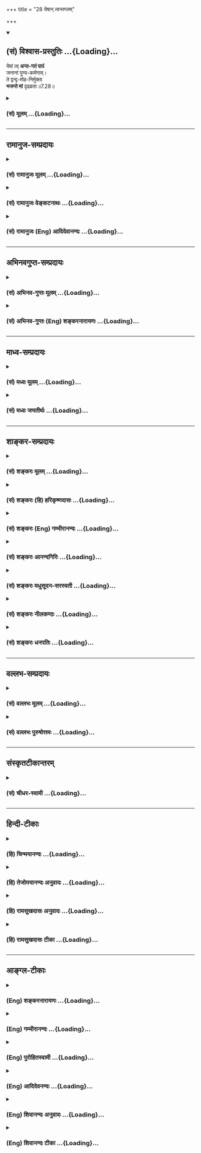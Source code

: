 +++
title = "28 येषान् त्वन्तगतम्"

+++
<div class="js_include" newlevelforh1="2" title="(सं) विश्वास-प्रस्तुतिः" unfilled url="/mahAbhAratam/vyAsaH/shlokashaH/06-bhIShma-parva/03-bhagavad-gItA-parva/saMskRtam/vishvAsa-prastutiH/07_jnAna-vijnAna-yogaH/28_yeShAn_tvantagata.md">
<details open><summary><h2>(सं) विश्वास-प्रस्तुतिः ...{Loading}...</h2></summary>

येषां त्व् **अन्त-गतं पापं**  
जनानां पुण्य-कर्मणाम्।  
ते द्वन्द्व-मोह-निर्मुक्ता  
**भजन्ते मां** दृढव्रताः॥7.28॥
</details>
</div>
<div class="js_include collapsed" newlevelforh1="3" title="(सं) मूलम्" unfilled url="/mahAbhAratam/vyAsaH/shlokashaH/06-bhIShma-parva/03-bhagavad-gItA-parva/saMskRtam/mUlam/07_jnAna-vijnAna-yogaH/28_yeShAn_tvantagata.md">
<details><summary><h3>(सं) मूलम् ...{Loading}...</h3></summary>

येषां त्वन्तगतं पापं जनानां पुण्यकर्मणाम्।  
ते द्वन्द्वमोहनिर्मुक्ता भजन्ते मां दृढव्रताः।।7.28।।
</details>
</div>


_________________
## रामानुज-सम्प्रदायः
<div class="js_include collapsed" newlevelforh1="3" title="(सं) रामानुजः मूलम्" unfilled url="/mahAbhAratam/vyAsaH/shlokashaH/06-bhIShma-parva/03-bhagavad-gItA-parva/saMskRtam/rAmAnujaH/mUlam/07_jnAna-vijnAna-yogaH/28_yeShAn_tvantagata.md">
<details><summary><h3>(सं) रामानुजः मूलम् ...{Loading}...</h3></summary>

।।7.28।। येषां तु अनेकजन्मार्जितेन उत्कृष्टपुण्यसंचयेन गुणमयं
द्वन्द्वेच्छाद्वेषहेतुभूतं मदौन्मुख्यविरोधि च अनादिकालप्रवृत्तं **पापम्
अन्तगतं** क्षीणम् **ते** पूर्वोक्तेन सुकृततारतम्येन मां शरणम् अनुप्रपद्य
गुणमयान्मोहाद् विनिर्मुक्ताः जरामरणमोक्षाय
प्रकृतिवियुक्तात्मस्वरूपदर्शनाय महते च ऐश्वर्याय मत्प्राप्त्ये च
**दृढव्रताः** दृढसंकल्पा माम् एव भजन्ते। तत्र तेषां त्रयाणां भगवन्तं
भजमानानां ज्ञातव्यविशेषान् उपादेयांश्च प्रस्तौति

</details>
</div>
<div class="js_include collapsed" newlevelforh1="3" title="(सं) रामानुजः वेङ्कटनाथः" unfilled url="/mahAbhAratam/vyAsaH/shlokashaH/06-bhIShma-parva/03-bhagavad-gItA-parva/saMskRtam/rAmAnujaH/venkaTanAthaH/07_jnAna-vijnAna-yogaH/28_yeShAn_tvantagata.md">
<details><summary><h3>(सं) रामानुजः वेङ्कटनाथः ...{Loading}...</h3></summary>

  
  
।।7.28।। यद्येवं सर्वभूतानि सम्मोहं यान्ति तर्हि भगवदुपासनं कदाचिदपि
कस्यचिदपि न स्यात् अतःचतुर्विधा भजन्ते माम् 7।16 इत्यादिनोक्तं
चानुपपन्नं स्यादित्यत्रोत्तरंयेषां त्वित्यादि। पुण्यकर्मणाम्
इत्येतत्पापनिवृत्तिहेतुपरम्। तथा च श्रुतिः धर्मेण पापमपनुदति म.ना.उ.16।1
इति। जनशब्दश्च जननवति वर्तमानत्वात् पुण्यप्रचयहेतुभूतानेकजन्मसूचनपर
इत्यभिप्रायेणोक्तम् अनेकजन्मार्जितेनोत्कृष्टपुण्यसञ्चयेनेति।
भगवज्ज्ञानप्रतिबन्धकपापनिवर्तकत्वाच्चोत्कृष्टत्वं फलितम्। गुणमयशब्देन
सुखदुःखरूपभगवत्संश्लेषविश्लेषाख्यद्वन्द्वव्यवच्छेदः। द्वन्द्वमोहविनिर्मुक्ता
मां भजन्ते इति फलद्वयदर्शनात्प्रतिबन्धकेऽपि पापे
द्वन्द्वेच्छाद्वेषहेतुभूतं मदौन्मुख्यविरोधि चेति भेदो दर्शितः।
अनेकजन्मार्जितोत्कृष्टपुण्यनाश्यत्वायोक्तंअनादिकालप्रवृत्तमिति।
उपासनारम्भे पापस्य द्वन्द्वमोहस्य च
निश्शेषविनष्टत्वाभावादन्तर्गतशब्देनाल्पावशिष्टत्वं
विवक्षितमित्यभिप्रायेणोक्तं क्षीणमिति। मामेव ये प्रपद्यन्ते 7।14चतुर्विधा
भजन्ते मां इत्यादिकं च प्रायुक्तमनन्तराभिधीयमानं चजरामरणमोक्षाय 7।29
इत्यादिकमनुसन्दधान आहपूर्वोक्तेनेति। न चात्र
द्वन्द्वमोहविनिर्मुक्तत्ववचनादैश्वर्यार्थिनां प्रसङ्गानुपपत्तिः तेषामपि
क्षुद्रतरद्वन्द्वनिरोधस्यावश्यापेक्षितत्वात्। व्रतशब्दः सङ्कल्पविशेषेषु
मुख्यः तत्सम्बन्धादेव क्रियाविशेषेषु तत्प्रयोग इत्यभिप्रायेणदृढसङ्कल्पा
इत्युक्तम्। दृढव्रतशब्देन देवतान्तरपरित्यागादिनियमोऽपि यथाप्रमाणं सूचित
इत्यभिप्रायेणमामेव भजन्त इत्युक्तम्। मां भजन्ते इत्यनेनैव
भजनाङ्गव्रतादेरपि सिद्धत्वात्मत्प्राप्तये चेत्यन्तेन दृढसङ्कल्पत्वं
स्वाभिमतफलविषयतया वा व्याख्यातम्।  
  

</details>
</div>
<div class="js_include collapsed" newlevelforh1="3" title="(सं) रामानुजः (Eng) आदिदेवानन्दः" unfilled url="/mahAbhAratam/vyAsaH/shlokashaH/06-bhIShma-parva/03-bhagavad-gItA-parva/saMskRtam/rAmAnujaH/english/AdidevAnandaH/07_jnAna-vijnAna-yogaH/28_yeShAn_tvantagata.md">
<details><summary><h3>(सं) रामानुजः (Eng) आदिदेवानन्दः ...{Loading}...</h3></summary>

7.28 However, there are some whose sins, accruing from beginningless time, which cause desire or hatred to the pairs of opposites and annual the tendency towards Me, have come to an end, i.e., have become weakened, through the accumulation of good actions in numerous births,
They resort to Me, devoid of delusion produced by the Gunas, and worship Me alone in proportion to the excellence of their Karmas previously described. In order to attain deliverance form old age and death and for aciring the supreme consummation of reaching Me, they remain steadfast in their vows. Sri Krsna enumerates what special things are to be known and what ought to be attained by these three classes of votaries of God:

</details>
</div>


_________________
## अभिनवगुप्त-सम्प्रदायः
<div class="js_include collapsed" newlevelforh1="3" title="(सं) अभिनव-गुप्तः मूलम्" unfilled url="/mahAbhAratam/vyAsaH/shlokashaH/06-bhIShma-parva/03-bhagavad-gItA-parva/saMskRtam/abhinava-guptaH/mUlam/07_jnAna-vijnAna-yogaH/28_yeShAn_tvantagata.md">
<details><summary><h3>(सं) अभिनव-गुप्तः मूलम् ...{Loading}...</h3></summary>
<div class="js_include" includetitle="false" newlevelforh1="2" unfilled="" url="/mahAbhAratam/vyAsaH/shlokashaH/06-bhIShma-parva/02-bhagavad-gItA-parva/saMskRtam/abhinava-guptaH/mUlam/07_jnAna-vijnAna-yogaH/30_sAdhibhUtAdhidaiv.md"></div>
</details>
</div>
<div class="js_include collapsed" newlevelforh1="3" title="(सं) अभिनव-गुप्तः (Eng) शङ्करनारायणः" unfilled url="/mahAbhAratam/vyAsaH/shlokashaH/06-bhIShma-parva/03-bhagavad-gItA-parva/saMskRtam/abhinava-guptaH/english/shankaranArAyaNaH/07_jnAna-vijnAna-yogaH/28_yeShAn_tvantagata.md">
<details><summary><h3>(सं) अभिनव-गुप्तः (Eng) शङ्करनारायणः ...{Loading}...</h3></summary>

7.28 See Comment under 7.30

</details>
</div>


_________________
## माध्व-सम्प्रदायः
<div class="js_include collapsed" newlevelforh1="3" title="(सं) मध्वः मूलम्" unfilled url="/mahAbhAratam/vyAsaH/shlokashaH/06-bhIShma-parva/03-bhagavad-gItA-parva/saMskRtam/madhvaH/mUlam/07_jnAna-vijnAna-yogaH/28_yeShAn_tvantagata.md">
<details><summary><h3>(सं) मध्वः मूलम् ...{Loading}...</h3></summary>

।।7.28।। विपरीताश्च केचित्सन्तीत्याह येषामिति।

</details>
</div>
<div class="js_include collapsed" newlevelforh1="3" title="(सं) मध्वः जयतीर्थः" unfilled url="/mahAbhAratam/vyAsaH/shlokashaH/06-bhIShma-parva/03-bhagavad-gItA-parva/saMskRtam/madhvaH/jayatIrthaH/07_jnAna-vijnAna-yogaH/28_yeShAn_tvantagata.md">
<details><summary><h3>(सं) मध्वः जयतीर्थः ...{Loading}...</h3></summary>

।।7.28।। चतुर्विधाः 7।16 इत्यनेन गतार्थमुत्तरं वाक्यमित्यत आह
**विपरीताश्चे**ति। त्वत्प्रपत्तेर्मायाकरणाकारणत्वात् स्वदोषाद्वा त्वां न
प्रपद्यन्त इत्यत्र कथं निर्णयः इत्यतस्तदुक्तम्। सर्वभूतानि सम्मोहं
यान्ति चेत् लुप्तो मुक्तिमार्ग इत्याशङ्क्याऽत्र द्वन्द्वमोहरहिताश्च
केचित्सन्तीत्याहेत्यर्थः।

</details>
</div>


_________________
## शाङ्कर-सम्प्रदायः
<div class="js_include collapsed" newlevelforh1="3" title="(सं) शङ्करः मूलम्" unfilled url="/mahAbhAratam/vyAsaH/shlokashaH/06-bhIShma-parva/03-bhagavad-gItA-parva/saMskRtam/shankaraH/mUlam/07_jnAna-vijnAna-yogaH/28_yeShAn_tvantagata.md">
<details><summary><h3>(सं) शङ्करः मूलम् ...{Loading}...</h3></summary>

।।7.28।। **येषां तु** पुनः **अन्तगतं** समाप्तप्रायं क्षीणं **पापं जनानां
पुण्यकर्मणां** पुण्यं कर्म येषां सत्त्वशुद्धिकारणं विद्यते ते
पुण्यकर्माणः तेषां पुण्यकर्मणाम् **ते द्वन्द्वमोहनिर्मुक्ताः** यथोक्तेन
द्वन्द्वमोहेन निर्मुक्ताः **भजन्ते मां** परमात्मानं **दृढव्रताः।** एवमेव
परमार्थतत्त्वं नान्यथा इत्येवं सर्वपरित्यागव्रतेन निश्चितविज्ञानाः
दृढव्रताः उच्यन्ते।। ते किमर्थं भजन्ते इत्युच्यते

</details>
</div>
<div class="js_include collapsed" newlevelforh1="3" title="(सं) शङ्करः (हि) हरिकृष्णदासः" unfilled url="/mahAbhAratam/vyAsaH/shlokashaH/06-bhIShma-parva/03-bhagavad-gItA-parva/saMskRtam/shankaraH/hindI/harikRShNadAsaH/07_jnAna-vijnAna-yogaH/28_yeShAn_tvantagata.md">
<details><summary><h3>(सं) शङ्करः (हि) हरिकृष्णदासः ...{Loading}...</h3></summary>

।।7.28।। तो फिर इस द्वन्द्वमोहसे छूटे हुए ऐसे कौनसे मनुष्य हैं जो आपको
शास्त्रोक्त प्रकारसे आत्मभावसे भजते हैं इस अपेक्षित अर्थको दिखानेके लिये
कहते हैं जिन पुण्यकर्मा पुरुषोंके पापोंका लगभग अन्त हो गया होता है
अर्थात् जिनके कर्म पवित्र यानी अन्तःकरणकी शुद्धिके कारण होते हैं वे
पुण्यकर्मा हैं ऐसे उपर्युक्त द्वन्द्वमोहसे मुक्त हुए वे दृढ़व्रती पुरुष
मुझ परमात्माको भजते हैं। परमार्थतत्त्व ठीक इसी प्रकार है दूसरी प्रकार
नहीं ऐसे निश्चित विज्ञानवाले पुरुष दृढ़व्रती कहे जाते हैं।

</details>
</div>
<div class="js_include collapsed" newlevelforh1="3" title="(सं) शङ्करः (Eng) गम्भीरानन्दः" unfilled url="/mahAbhAratam/vyAsaH/shlokashaH/06-bhIShma-parva/03-bhagavad-gItA-parva/saMskRtam/shankaraH/english/gambhIrAnandaH/07_jnAna-vijnAna-yogaH/28_yeShAn_tvantagata.md">
<details><summary><h3>(सं) शङ्करः (Eng) गम्भीरानन्दः ...{Loading}...</h3></summary>

7.28 Yesam jananam, those persons; tu, on the other hand;
punya-karmanam, who are of virtuous deeds, in whom exist virtuous deeds
that are the cause of purification of the mind; whose papam, sin;
antagatam, has come to an end, is almost eradicated, attenuated; te,
they; dvandva-moha-nirmuktah, being free from the delusion of duality as
described; and drdhavratah, firm in their convictions-those who \[Here
Ast. adds, 'sarva-parityaga-vratena, through the vow of relinishing
everything'.-Tr.\] have the firm knowledge that the supreme Reality is
such alone and not otherwise are called drdhavratah-; bhajante, adore;
mam, Me, the supreme Self. Why do they worship; This is being answered:

</details>
</div>
<div class="js_include collapsed" newlevelforh1="3" title="(सं) शङ्करः आनन्दगिरिः" unfilled url="/mahAbhAratam/vyAsaH/shlokashaH/06-bhIShma-parva/03-bhagavad-gItA-parva/saMskRtam/shankaraH/AnandagiriH/07_jnAna-vijnAna-yogaH/28_yeShAn_tvantagata.md">
<details><summary><h3>(सं) शङ्करः आनन्दगिरिः ...{Loading}...</h3></summary>

।।7.28।। यदि सर्वाणि भूतानि जन्मप्रतिपद्यमानानि संमूढानि सन्ति
भगवत्तत्त्वपरिज्ञानशून्यानि भगवद्भजनपराङ्मुखानि तर्हि शास्त्रानुरोधेन
भगवद्भजनमुच्यमानमधिकार्यभावादनर्थकमापद्येतेति शङ्कते **के पुनरिति।**
अनेकेषु जन्मसु सुकृतवशादपाकृतदुरितानां द्वन्द्वप्रयुक्तमोहविरहिणां
ब्रह्मचर्यादिनियमवतां भगवद्भजनाधिकारित्वान्न शास्त्रविरोधोऽस्तीति
परिहरति **उच्यत इति।** तुशब्दद्योत्यमर्थमाह **पुनरिति।**
उक्तार्थमात्रसिद्ध्यर्थं समाप्तप्रायमित्युक्तम्। प्रकृतोपयोगं पुण्यस्य
कर्मणो दर्शयितुं विशिनष्टि **सत्त्वेति।**
उभयविधशुद्धेर्द्वन्द्वनिमित्तमोहनिवृत्तिफलमाह **ते द्वन्द्वेति।**
मोहनिवृत्तेर्भगवन्निष्ठापर्यन्तत्वमाह **भजन्त इति।** तेषां
नानापरिग्रहवतां भगवद्भजनप्रतिहतिमाशङ्क्याह **दृढेति।**

</details>
</div>
<div class="js_include collapsed" newlevelforh1="3" title="(सं) शङ्करः मधुसूदन-सरस्वती" unfilled url="/mahAbhAratam/vyAsaH/shlokashaH/06-bhIShma-parva/03-bhagavad-gItA-parva/saMskRtam/shankaraH/madhusUdana-sarasvatI/07_jnAna-vijnAna-yogaH/28_yeShAn_tvantagata.md">
<details><summary><h3>(सं) शङ्करः मधुसूदन-सरस्वती ...{Loading}...</h3></summary>

।।7.28।। यदि सर्वभूतानि संमोहं यान्ति कथं तर्हिचतुर्विधा भजन्ते
मामित्युक्तम्। सत्यम्। सुकृतातिशयेन तेषां क्षीणपापत्वादित्याह येषां
त्वितरलोकविलक्षणानां जनानां सफलजन्मनां पुण्यकर्मणामनेकजन्मसु
पुण्याचरणशीलानां तैस्तैः पुण्यैः कर्मभिर्ज्ञानप्रतिबन्धकं
पापमन्तगतमन्तमवसानं प्राप्तं ते पापाभावेन तन्निमित्तेन द्वन्द्वमोहेन
रागद्वेषादिनिबन्धनविपर्यासेन स्वत एव निर्मुक्ताः पुनरावृत्त्ययोग्यत्वेन
त्यक्ताः दृढव्रता अचाल्यसंकल्पाः सर्वथा भगवानेव भजनीयः स चैवंरुप एवेति
प्रमाणजनिताप्रामाण्यशङ्काशून्यविज्ञानाः सन्तो मां परमात्मानं
भजन्तेऽनन्यशरणाः सन्तः सेवन्ते। एतादृशा एव चतुर्विधा भजन्ते मामित्यत्र
सुकृतिशब्देनोक्ताः। अतः सर्वभूतानि संमोहं यान्तीत्युत्सर्गः। तेषां मध्ये
ये सुकृतिनस्ते संमोहशून्या मां भजन्त इत्यपवाद इति न विरोधः।
अयमेवोत्सर्गः प्रागपि प्रतिपादितस्त्रिभिर्गुणमयैर्भावैरित्यत्र।
तस्मात्सत्त्वशोधकपुण्यकर्मसंचयाय सर्वदा यतनीयमिति भावः।

</details>
</div>
<div class="js_include collapsed" newlevelforh1="3" title="(सं) शङ्करः नीलकण्ठः" unfilled url="/mahAbhAratam/vyAsaH/shlokashaH/06-bhIShma-parva/03-bhagavad-gItA-parva/saMskRtam/shankaraH/nIlakaNThaH/07_jnAna-vijnAna-yogaH/28_yeShAn_tvantagata.md">
<details><summary><h3>(सं) शङ्करः नीलकण्ठः ...{Loading}...</h3></summary>

।।7.28।। केषां तर्हि सार्वज्ञ्यं भवतीत्याशङ्क्याह **येषां त्विति**
द्वाभ्याम्। येषां पुनर्जनानां पुण्यकर्मणां पापं अन्तगतं अन्तं नाशं
प्राप्तं। द्वितीया श्रिता इति समासः। ते द्वन्द्वमोह उक्तलक्षणस्तेन
निर्मुक्ताः सन्तः प्रथमं दृढव्रताः शमदमादिदार्ढ्य भाजो भूत्वा मां
भजन्ते।

</details>
</div>
<div class="js_include collapsed" newlevelforh1="3" title="(सं) शङ्करः धनपतिः" unfilled url="/mahAbhAratam/vyAsaH/shlokashaH/06-bhIShma-parva/03-bhagavad-gItA-parva/saMskRtam/shankaraH/dhanapatiH/07_jnAna-vijnAna-yogaH/28_yeShAn_tvantagata.md">
<details><summary><h3>(सं) शङ्करः धनपतिः ...{Loading}...</h3></summary>

।।7.28।। के पुनस्त्वां विदित्वा यथाशास्त्र मात्मभावेन भजन्त
इत्यपेक्षायामाह। येषां तु पुनर्जनानां पुण्यकर्मणां पुण्यं कर्म
पापक्षयद्वारा सत्त्वशुद्धिकरं येषां ते पुण्यकर्माणस्तेषां पापमन्तं
समाप्तिं गतं प्राप्तम् ते यथोक्तद्वन्द्वमोहेन विनिर्मुक्ता वर्जिता अतएव
दृढव्रताः एवमेवात्मतत्त्वं नान्यथेत्येवं सर्वपरित्यागेन निश्चितविज्ञाना
मां परमात्मानं भजन्ते।

</details>
</div>


_________________
## वल्लभ-सम्प्रदायः
<div class="js_include collapsed" newlevelforh1="3" title="(सं) वल्लभः मूलम्" unfilled url="/mahAbhAratam/vyAsaH/shlokashaH/06-bhIShma-parva/03-bhagavad-gItA-parva/saMskRtam/vallabhaH/mUlam/07_jnAna-vijnAna-yogaH/28_yeShAn_tvantagata.md">
<details><summary><h3>(सं) वल्लभः मूलम् ...{Loading}...</h3></summary>

।।7.28।। येषां त्विति। सुकृतिनां जनानां पापमात्रं नष्टं पापरूपं
प्रतिबन्धकं वा ते मां दृढव्रताः सन्तो भजन्ते। मां भजन्तो दृश्यन्त
इत्यर्थः।

</details>
</div>
<div class="js_include collapsed" newlevelforh1="3" title="(सं) वल्लभः पुरुषोत्तमः" unfilled url="/mahAbhAratam/vyAsaH/shlokashaH/06-bhIShma-parva/03-bhagavad-gItA-parva/saMskRtam/vallabhaH/puruShottamaH/07_jnAna-vijnAna-yogaH/28_yeShAn_tvantagata.md">
<details><summary><h3>(सं) वल्लभः पुरुषोत्तमः ...{Loading}...</h3></summary>

  
  
।।7.28।। ननु ये मोहयुक्तास्तन्मध्ये तत्सङ्गिन एव केचन पूर्वमभजन्तः
पश्चात् त्वद्भजनप्रवृत्ताः कथं भवन्ति इत्यत आह येषामिति। येषां
दुर्लभानां भाग्यवतां पुण्यकर्मणां मद्दर्शनादिना पुण्याचरणशीलानां महत्सु
विनयादियुक्तानाम्। तु पुनः जनादिक्लेशयुक्तानां पापं
मत्स्वरूपज्ञानप्रतिबन्धकं अन्तभावं गतं प्राप्तं नष्टमिति यावत्। ते
द्वन्द्वमोहनिर्मुक्ताः स्वसुखदुःखादिमोहनिर्मुक्ताः दृढव्रताः
दृढसङ्कल्पाः मदेकनिष्ठाः मां भजन्ते। अत्रायं भावः पूर्वजन्मकृतं
यत्किञ्चित् पुण्यकर्म तेन जन्मान्तरे प्रवृद्धमाने वाऽनेकजन्मनि वयसः
परिपाके पुण्योपचितमरणभयेन तन्निवृत्त्यर्थं मद्भजनप्रवृत्ता भवन्ति।
अतएवजन्मान्तरसहस्रेषु तपोज्ञानसमाधिभिः। नराणां क्षीणपापानां कृष्णे
भक्तिः प्रजायते पां.गी.40 इति भागवतैरुक्तम्।  
  

</details>
</div>


_________________
## संस्कृतटीकान्तरम्
<div class="js_include collapsed" newlevelforh1="3" title="(सं) श्रीधर-स्वामी" unfilled url="/mahAbhAratam/vyAsaH/shlokashaH/06-bhIShma-parva/03-bhagavad-gItA-parva/saMskRtam/shrIdhara-svAmI/07_jnAna-vijnAna-yogaH/28_yeShAn_tvantagata.md">
<details><summary><h3>(सं) श्रीधर-स्वामी ...{Loading}...</h3></summary>

।।7.28।। कुतस्तर्हि केचन त्वां भजन्तो दृश्यन्ते तत्राह **येषामिति।**
येषां तु पुण्याचरणशीलानां सर्वं प्रतिबन्धकं पापमन्तगतं नष्टं ते
द्वन्द्वनिमित्तेन मोहेन निर्मुक्ताः दृढव्रता एकान्तिनः सन्तो मां भजन्ते।

</details>
</div>


_________________
## हिन्दी-टीकाः
<div class="js_include collapsed" newlevelforh1="3" title="(हि) चिन्मयानन्दः" unfilled url="/mahAbhAratam/vyAsaH/shlokashaH/06-bhIShma-parva/03-bhagavad-gItA-parva/hindI/chinmayAnandaH/07_jnAna-vijnAna-yogaH/28_yeShAn_tvantagata.md">
<details><summary><h3>(हि) चिन्मयानन्दः ...{Loading}...</h3></summary>

।।7.28।। जिन पुण्यकर्मी पुरुषों का पाप नष्ट हो गया है इस कथन को सम्यक्
प्रकार से समझना आवश्यक है। पाप मनुष्य का स्वभाव नहीं हैं वेदान्त के
अनुसार वह मनुष्य द्वारा किये गये गलत निर्णय अर्थात् विपरीत ज्ञान का
परिणाम है जिसने आत्मचैतन्य को आच्छादित सा कर दिया है। पाप का मुख्य कारण
है बाह्य स्थूल जगत् के निम्न स्तरीय विषयोपभोग के लिए हमारे मन की तृष्णा
और स्पृहा। पापी पुरुष वह है जिसका अत्यधिक समय और ध्यान केवल अपने देहसुख
के लिए ही व्यक्त होता है। ऐसे पुरुष में देह स्वामी और आत्मा उसकी दासी बन
जाती है। बहिर्मुखी प्रवृत्ति वैषयिक सुखों की कामना मन में उठने वाली
प्रत्येक निम्न कोटि की भावना का सन्तुष्टीकरण यह है पापी पुरुष की जीवन
पद्धति। इस प्रकार का कामुक पाशविक जीवन अन्तकरण में वैसी ही वासनाएं
उत्पन्न करता है। वासना के अनुसार ही विचार होते हैं। विचारानुसार कर्म और
ये कर्म फिर वासना को ही दृढ़ करते हैं। मनुष्य की शान्ति और सन्तुष्टि को
विनष्ट करने वाली वासनाविचारकर्म की श्रृंखला को तोड़ने के लिए मनुष्य को
पुण्यकर्म का नया जीवन प्रारम्भ करने का उपदेश दिया जाता है। पुण्यकर्म पाप
का विरोधी होने से उसके अन्तर्गत वे सब विचार भावनाएं तथा कर्म आते हैं जो
ईश्वर को समर्पित होते हैं अर्थात् जिनका लक्ष्य ईश्वर प्राप्ति होता है।
मैं देह हूँ के स्थान पर मैं आत्मा हूँ इस ज्ञान को दृढ़ करके कर्म करने पर
वे अपना संस्कार उत्पन्न नहीं करेंगे। कुछ कालावधि में इन पुण्यसंस्कारों
के दृढ़ होने पर पाप वासनाएं नष्ट हो जायेंगी। ऐसा पापयुक्त पुरुष सुख
दुखादि रूप सभी प्रकार के द्वन्द्वमोह से निर्मुक्त हो जाता है। तब उसमें
यह योग्यता आती है कि वह एकाग्रचित तथा दृढ़वती अर्थात् दृढ़ निश्चयी होकर
आत्मा का ध्यान कर सके। साधन सम्पन्न साधक किस प्रयोजन से आत्मा का ध्यान
करते हैं उत्तर है

</details>
</div>
<div class="js_include collapsed" newlevelforh1="3" title="(हि) तेजोमयानन्दः अनुवादः" unfilled url="/mahAbhAratam/vyAsaH/shlokashaH/06-bhIShma-parva/03-bhagavad-gItA-parva/hindI/tejomayAnandaH/anuvAdaH/07_jnAna-vijnAna-yogaH/28_yeShAn_tvantagata.md">
<details><summary><h3>(हि) तेजोमयानन्दः अनुवादः ...{Loading}...</h3></summary>

।।7.28।। परन्तु जिन पुण्यकर्मी पुरुषों का पाप नष्ट हो गया है, वे
द्वन्द्वमोह से निर्मुक्त और दृढ़वती पुरुष मुझे भजते हैं।।

</details>
</div>
<div class="js_include collapsed" newlevelforh1="3" title="(हि) रामसुखदासः अनुवादः" unfilled url="/mahAbhAratam/vyAsaH/shlokashaH/06-bhIShma-parva/03-bhagavad-gItA-parva/hindI/rAmasukhadAsaH/anuvAdaH/07_jnAna-vijnAna-yogaH/28_yeShAn_tvantagata.md">
<details><summary><h3>(हि) रामसुखदासः अनुवादः ...{Loading}...</h3></summary>

।।7.28।। परन्तु जिन पुण्यकर्मा मनुष्योंके पाप नष्ट गये हैं, वे
द्वन्द्वमोहसे रहित हुए मनुष्य दृढ़व्रती होकर मेरा भजन करते हैं।

</details>
</div>
<div class="js_include collapsed" newlevelforh1="3" title="(हि) रामसुखदासः टीका" unfilled url="/mahAbhAratam/vyAsaH/shlokashaH/06-bhIShma-parva/03-bhagavad-gItA-parva/hindI/rAmasukhadAsaH/TIkA/07_jnAna-vijnAna-yogaH/28_yeShAn_tvantagata.md">
<details><summary><h3>(हि) रामसुखदासः टीका ...{Loading}...</h3></summary>

।।7.28।।***व्याख्या--'*येषां त्वन्तगतं पापं जनानां पुण्यकर्मणाम्'**
**द्वन्द्वमोहसे'--**मोहित मनुष्य तो भजन नहीं करते और जो द्वन्द्वमोहसे
मोहित नहीं हैं वे भजन करते हैं तो भजन न करनेवालोंकी अपेक्षा भजन
करनेवालोंकी विलक्षणता बतानेके लिये यहाँ तु पद आया है। जिन मनुष्योंने
अपनेको तो भगवत्प्राप्ति ही करनी है इस उद्देश्यको पहचान लिया है अर्थात्
जिनको उद्देश्यकी यह स्मृति आ गयी है कि यह मनुष्यशरीर भोग भोगनेके लिये
नहीं है प्रत्युत भगवान्की कृपासे केवल उनकी प्राप्तिके लिये ही मिला है
ऐसा जिनका दृढ़ निश्चय हो गया है वे मनुष्य ही पुण्यकर्मा हैं। तात्पर्य यह
हुआ कि अपने एक निश्चयसे जो शुद्धि होती है पवित्रता आती है वह यज्ञ दान तप
आदि क्रियाओंसे नहीं आती। कारण कि हमें तो एक भगवान्की तरफ ही चलना है यह
निश्चय स्वयंमें होता हैऔर यज्ञ दान आदि क्रियाएँ बाहरसे होती
हैं। '**अन्तगतं पापम्'**कहनेका भाव यह है कि जब यह निश्चय हो गया कि
मेरेको तो केवल भगवान्की तरफ ही चलना है तो इस निश्चयसे भगवान्की सम्मुखता
होनेसे विमुखता चली गयी जिससे पापोंकी जड़ ही कट गयी क्योंकि भगवान्से
विमुखता ही पापोंका खास कारण है। सन्तोंने कहा है कि डेढ़ ही पाप है और
डेढ़ ही पुण्य है। भगवान्से विमुख होना पूरा पाप है और दुर्गुणदुराचारोंमें
लगना आधा पाप है। ऐसे ही भगवान्के सम्मुख होना पूरा पुण्य है और
सद्गुणसदाचारोंमें लगना आधा पुण्य है। तात्पर्य यह हुआ कि जब मनुष्य
भगवान्के सर्वथा शरण हो जाता है तब उसके पापोंका अन्त हो जाता है। दूसरा भाव
यह है कि जिनका लक्ष्य केवल भगवान् हैं वे पुण्यकर्मा हैं क्योंकि भगवान्का
लक्ष्य होनेपर सब पाप नष्ट हो जाते हैं। भगवान्का लक्ष्य होनेपर पुराने
किसी संस्कारसे पाप हो भी जायगा तो भी वह रहेगा नहीं क्योंकि हृदयमें
विराजमान भगवान् उस पापको नष्ट कर देते हैं

</details>
</div>


_________________
## आङ्ग्ल-टीकाः
<div class="js_include collapsed" newlevelforh1="3" title="(Eng) शङ्करनारायणः" unfilled url="/mahAbhAratam/vyAsaH/shlokashaH/06-bhIShma-parva/03-bhagavad-gItA-parva/english/shankaranArAyaNaH/07_jnAna-vijnAna-yogaH/28_yeShAn_tvantagata.md">
<details><summary><h3>(Eng) शङ्करनारायणः ...{Loading}...</h3></summary>

7.28. But those men of virtuous deeds, whose sin has come to an end-they, being free from the delusion of pairs \[of opposites\],
worship Me with firm resolve.

</details>
</div>
<div class="js_include collapsed" newlevelforh1="3" title="(Eng) गम्भीरानन्दः" unfilled url="/mahAbhAratam/vyAsaH/shlokashaH/06-bhIShma-parva/03-bhagavad-gItA-parva/english/gambhIrAnandaH/07_jnAna-vijnAna-yogaH/28_yeShAn_tvantagata.md">
<details><summary><h3>(Eng) गम्भीरानन्दः ...{Loading}...</h3></summary>

7.28 On the other hand, those persons who are of virtuous deeds, whose sin has come to an end, they, being free from the delusion of dulaity and firm in their convictions, adore Me.

</details>
</div>
<div class="js_include collapsed" newlevelforh1="3" title="(Eng) पुरोहितस्वामी" unfilled url="/mahAbhAratam/vyAsaH/shlokashaH/06-bhIShma-parva/03-bhagavad-gItA-parva/english/purohitasvAmI/07_jnAna-vijnAna-yogaH/28_yeShAn_tvantagata.md">
<details><summary><h3>(Eng) पुरोहितस्वामी ...{Loading}...</h3></summary>

7.28 But those who act righteously, in whom sin has been destroyed, who are free from the infatuation of the conflicting emotions, they worship Me with firm resolution.

</details>
</div>
<div class="js_include collapsed" newlevelforh1="3" title="(Eng) आदिदेवनन्दः" unfilled url="/mahAbhAratam/vyAsaH/shlokashaH/06-bhIShma-parva/03-bhagavad-gItA-parva/english/AdidevanandaH/07_jnAna-vijnAna-yogaH/28_yeShAn_tvantagata.md">
<details><summary><h3>(Eng) आदिदेवनन्दः ...{Loading}...</h3></summary>

7.28 But the doers of good deeds, whose sins have come to an end, are freed from the delusion of the pairs of opposites. They worship Me,
steadfast in their vows.

</details>
</div>
<div class="js_include collapsed" newlevelforh1="3" title="(Eng) शिवानन्दः अनुवादः" unfilled url="/mahAbhAratam/vyAsaH/shlokashaH/06-bhIShma-parva/03-bhagavad-gItA-parva/english/shivAnandaH/anuvAdaH/07_jnAna-vijnAna-yogaH/28_yeShAn_tvantagata.md">
<details><summary><h3>(Eng) शिवानन्दः अनुवादः ...{Loading}...</h3></summary>

7.28 But those men of virtuous deeds whose sins have come to an end, and who are freed from the delusion of the pairs of opposites, worship Me,
steadfast in their vows.

</details>
</div>
<div class="js_include collapsed" newlevelforh1="3" title="(Eng) शिवानन्दः टीका" unfilled url="/mahAbhAratam/vyAsaH/shlokashaH/06-bhIShma-parva/03-bhagavad-gItA-parva/english/shivAnandaH/TIkA/07_jnAna-vijnAna-yogaH/28_yeShAn_tvantagata.md">
<details><summary><h3>(Eng) शिवानन्दः टीका ...{Loading}...</h3></summary>

7.28 येषाम् of whom; तु but; अन्तगतम् is at the end; पापम् sin; जनानाम्
of men; पुण्यकर्मणाम् of men of virtuous deeds; ते they;
द्वन्द्वमोहनिर्मुक्ताः freed from the delusion of the pairs of opposites; भजन्ते worship; माम् Me; दृढव्रताः men steadfast in vows.Commentary By the performance of good deeds the heart is slowly purified Sattva increases Rajas and Tamas are gradually thinned out. The mind becomes serene and calm. The little selfarrogating personality slowly dies. You grow in spirituality. The divine flame becomes brighter and brighter. You become impersonal.Sin To forget ones identity with the Supreme Soul is the greatest sin. To see difference is sin. To take the body as the Self; to believe that this world is real is sin. Selfishness is sin. Egoism is sin. Ignorance is sin.Steadfast in vows The man steadfast in vows entertains a firm resolve I must realise the Self now I will not budge an inch from my seat till I attain Selfrealisation. He has the firm conviction that Brahman is the only Reality. This world is unreal. It is like a mirage. I can attain immortality and eternal bliss if I realise the Self only. There is not an iota of happiness in the sensual objects. Therefore the Lord says; Those persons of pure deeds worship Me steadfast in vows.

</details>
</div>
